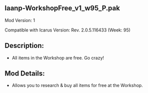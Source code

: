 laanp-WorkshopFree_v1_w95_P.pak
----------------------------------------------------------------------
Mod Version: 1

Compatible with Icarus Version: Rev. 2.0.5.116433 (Week: 95)

## Description:
- All items in the Workshop are free. Go crazy!

## Mod Details:
- Allows you to research & buy all items for free at the Workshop.
























